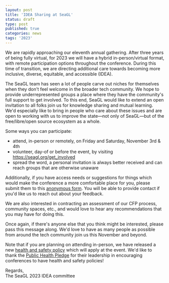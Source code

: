 ```yaml
---
layout: post
title: 'IDEA Sharing at SeaGL'
status: draft
type: post
published: true
categories: news
tags: '2023'
---
```


We are rapidly approaching our eleventh annual gathering. After three years of being fully virtual, for 2023 we will have a hybrid in-person/virtual format, with remote participation options throughout the conference. During this time of transition, we are directing additional care towards becoming more inclusive, diverse, equitable, and accessible (IDEA).

The SeaGL team has seen a lot of people carve out niches for themselves when they don't feel welcome in the broader tech community. We hope to provide underrepresented groups a place where they have the community's full support to get involved. To this end, SeaGL would like to extend an open invitation to all folks join us for knowledge sharing and mutual learning. We'd especially like to bring in people who care about these issues and are open to working with us to improve the state—not only of SeaGL—but of the free/libre/open source ecosystem as a whole.

Some ways you can participate:
- attend, in-person or remotely, on Friday and Saturday, November 3rd & 4th
- volunteer, day-of or before the event, by visiting https://seagl.org/get_involved
- spread the word, a personal invitation is always better received and can reach groups that are otherwise unaware

Additionally, if you have access needs or suggestions for things which would make the conference a more comfortable place for you, please submit them to this [anonymous form](/IDEA_suggestions). You will be able to provide contact if you'd like us to reach out about your feedback.

We are also interested in contracting an assessment of our CFP process, community spaces, etc., and would love to hear any recommendations that you may have for doing this.

Once again, if there's anyone else that you think might be interested, please pass this message along. We'd love to have as many people as possible from around the tech community join us this November and beyond.

Note that if you are planning on attending in-person, we have released a new [health and safety policy](/health) which will apply at the event. We'd like to thank the [Public Health Pledge](https://publichealthpledge.com) for their leadership in encouraging conferences to have health and safety policies!


Regards,  
The SeaGL 2023 IDEA committee
